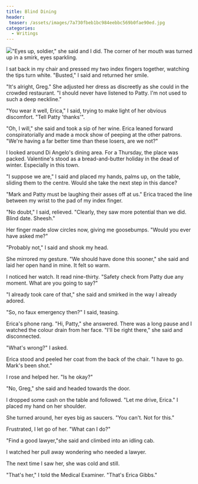 ```yaml
---
title: Blind Dining
header:
 teaser: /assets/images/7a730fbeb1bc984eebbc569b0fae90ed.jpg
categories:
  - Writings
---
```

<img src="https://douglangille.github.io/assets/images/7a730fbeb1bc984eebbc569b0fae90ed.jpg">"Eyes up, soldier," she said and I did. The corner of her mouth was turned up in a smirk, eyes sparkling.

I sat back in my chair and pressed my two index fingers together, watching the tips turn white. "Busted," I said and returned her smile.

"It's alright, Greg." She adjusted her dress as discreetly as she could in the crowded restaurant. "I should never have listened to Patty. I'm not used to such a deep neckline."

"You wear it well, Erica," I said, trying to make light of her obvious discomfort. "Tell Patty 'thanks'".

"Oh, I will," she said and took a sip of her wine. Erica leaned forward conspiratorially and made a mock show of peeping at the other patrons. "We're having a far better time than these losers, are we not?"

I looked around Di Angelo's dining area. For a Thursday, the place was packed. Valentine's stood as a bread-and-butter holiday in the dead of winter. Especially in this town.

"I suppose we are," I said and placed my hands, palms up, on the table, sliding them to the centre. Would she take the next step in this dance?

"Mark and Patty must be laughing their asses off at us." Erica traced the line between my wrist to the pad of my index finger.

"No doubt," I said, relieved. "Clearly, they saw more potential than we did. Blind date. Sheesh."

Her finger made slow circles now, giving me goosebumps. "Would you ever have asked me?"

"Probably not," I said and shook my head.

She mirrored my gesture. "We should have done this sooner," she said and laid her open hand in mine. It felt so warm.

I noticed her watch. It read nine-thirty. "Safety check from Patty due any moment. What are you going to say?"

"I already took care of that," she said and smirked in the way I already adored.

"So, no faux emergency then?" I said, teasing.

Erica's phone rang. "Hi, Patty," she answered. There was a long pause and I watched the colour drain from her face. "I'll be right there," she said and disconnected.

"What's wrong?" I asked.

Erica stood and peeled her coat from the back of the chair. "I have to go. Mark's been shot."

I rose and helped her. "Is he okay?"

"No, Greg," she said and headed towards the door.

I dropped some cash on the table and followed. "Let me drive, Erica." I placed my hand on her shoulder.

She turned around, her eyes big as saucers. "You can't. Not for this."

Frustrated, I let go of her. "What can I do?"

"Find a good lawyer,"she said and climbed into an idling cab.

I watched her pull away wondering who needed a lawyer.

The next time I saw her, she was cold and still.

"That's her," I told the Medical Examiner. "That's Erica Gibbs."